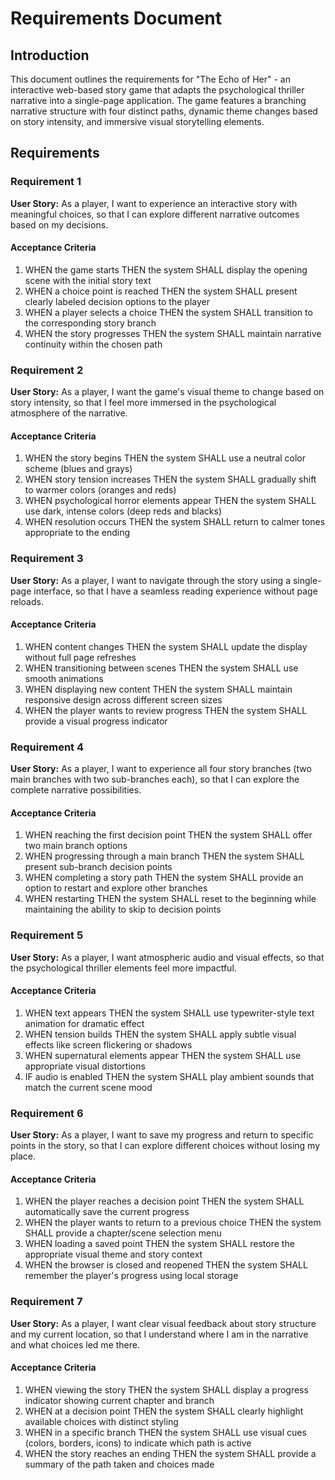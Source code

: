 # Requirements Document

## Introduction

This document outlines the requirements for "The Echo of Her" - an interactive web-based story game that adapts the psychological thriller narrative into a single-page application. The game features a branching narrative structure with four distinct paths, dynamic theme changes based on story intensity, and immersive visual storytelling elements.

## Requirements

### Requirement 1

**User Story:** As a player, I want to experience an interactive story with meaningful choices, so that I can explore different narrative outcomes based on my decisions.

#### Acceptance Criteria

1. WHEN the game starts THEN the system SHALL display the opening scene with the initial story text
2. WHEN a choice point is reached THEN the system SHALL present clearly labeled decision options to the player
3. WHEN a player selects a choice THEN the system SHALL transition to the corresponding story branch
4. WHEN the story progresses THEN the system SHALL maintain narrative continuity within the chosen path

### Requirement 2

**User Story:** As a player, I want the game's visual theme to change based on story intensity, so that I feel more immersed in the psychological atmosphere of the narrative.

#### Acceptance Criteria

1. WHEN the story begins THEN the system SHALL use a neutral color scheme (blues and grays)
2. WHEN story tension increases THEN the system SHALL gradually shift to warmer colors (oranges and reds)
3. WHEN psychological horror elements appear THEN the system SHALL use dark, intense colors (deep reds and blacks)
4. WHEN resolution occurs THEN the system SHALL return to calmer tones appropriate to the ending

### Requirement 3

**User Story:** As a player, I want to navigate through the story using a single-page interface, so that I have a seamless reading experience without page reloads.

#### Acceptance Criteria

1. WHEN content changes THEN the system SHALL update the display without full page refreshes
2. WHEN transitioning between scenes THEN the system SHALL use smooth animations
3. WHEN displaying new content THEN the system SHALL maintain responsive design across different screen sizes
4. WHEN the player wants to review progress THEN the system SHALL provide a visual progress indicator

### Requirement 4

**User Story:** As a player, I want to experience all four story branches (two main branches with two sub-branches each), so that I can explore the complete narrative possibilities.

#### Acceptance Criteria

1. WHEN reaching the first decision point THEN the system SHALL offer two main branch options
2. WHEN progressing through a main branch THEN the system SHALL present sub-branch decision points
3. WHEN completing a story path THEN the system SHALL provide an option to restart and explore other branches
4. WHEN restarting THEN the system SHALL reset to the beginning while maintaining the ability to skip to decision points

### Requirement 5

**User Story:** As a player, I want atmospheric audio and visual effects, so that the psychological thriller elements feel more impactful.

#### Acceptance Criteria

1. WHEN text appears THEN the system SHALL use typewriter-style text animation for dramatic effect
2. WHEN tension builds THEN the system SHALL apply subtle visual effects like screen flickering or shadows
3. WHEN supernatural elements appear THEN the system SHALL use appropriate visual distortions
4. IF audio is enabled THEN the system SHALL play ambient sounds that match the current scene mood

### Requirement 6

**User Story:** As a player, I want to save my progress and return to specific points in the story, so that I can explore different choices without losing my place.

#### Acceptance Criteria

1. WHEN the player reaches a decision point THEN the system SHALL automatically save the current progress
2. WHEN the player wants to return to a previous choice THEN the system SHALL provide a chapter/scene selection menu
3. WHEN loading a saved point THEN the system SHALL restore the appropriate visual theme and story context
4. WHEN the browser is closed and reopened THEN the system SHALL remember the player's progress using local storage

### Requirement 7

**User Story:** As a player, I want clear visual feedback about story structure and my current location, so that I understand where I am in the narrative and what choices led me there.

#### Acceptance Criteria

1. WHEN viewing the story THEN the system SHALL display a progress indicator showing current chapter and branch
2. WHEN at a decision point THEN the system SHALL clearly highlight available choices with distinct styling
3. WHEN in a specific branch THEN the system SHALL use visual cues (colors, borders, icons) to indicate which path is active
4. WHEN the story reaches an ending THEN the system SHALL provide a summary of the path taken and choices made
